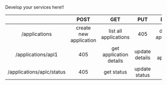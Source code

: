 Develop your services here!!

|                         |          POST          |       GET       |       PUT      |      DELETE     |
|:-----------------------:|:----------------------:|:---------------:|:--------------:|:---------------:|
|       /applications       | create new application |  list all applications  |       405      | delete all applications |
|     /applications/apl1    |           405          | get application details | update details |    delete application   |
| /applications/aplc/status |           405          |    get status   |  update status |       405       |
